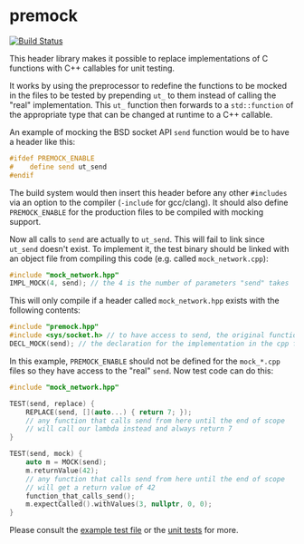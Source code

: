 premock
=======

[![Build Status](https://travis-ci.org/atilaneves/premock.png?branch=master)](https://travis-ci.org/atilaneves/premock)

This header library makes it possible to replace implementations of C
functions with C++ callables for unit testing.

It works by using the preprocessor to redefine the functions to be
mocked in the files to be tested by prepending `ut_` to them instead
of calling the "real" implementation. This `ut_` function then
forwards to a `std::function` of the appropriate type that can be
changed at runtime to a C++ callable.

An example of mocking the BSD socket API `send` function would be to
have a header like this:


```c
#ifdef PREMOCK_ENABLE
#    define send ut_send
#endif
```

The build system would then insert this header before any other
`#includes` via an option to the compiler (`-include` for gcc/clang).
It should also define `PREMOCK_ENABLE` for the production files to
be compiled with mocking support.

Now all calls to `send` are actually to `ut_send`. This will fail to
link since `ut_send` doesn't exist. To implement it, the test binary
should be linked with an object file from compiling this code
(e.g. called `mock_network.cpp`):

```c++
#include "mock_network.hpp"
IMPL_MOCK(4, send); // the 4 is the number of parameters "send" takes
```

This will only compile if a header called `mock_network.hpp` exists with the
following contents:

```c++
#include "premock.hpp"
#include <sys/socket.h> // to have access to send, the original function
DECL_MOCK(send); // the declaration for the implementation in the cpp file
```

In this example, `PREMOCK_ENABLE` should not be defined for the
`mock_*.cpp` files so they have access to the "real" `send`.  Now
test code can do this:

```c++
#include "mock_network.hpp"

TEST(send, replace) {
    REPLACE(send, [](auto...) { return 7; });
    // any function that calls send from here until the end of scope
    // will call our lambda instead and always return 7
}

TEST(send, mock) {
    auto m = MOCK(send);
    m.returnValue(42);
    // any function that calls send from here until the end of scope
    // will get a return value of 42
    function_that_calls_send();
    m.expectCalled().withValues(3, nullptr, 0, 0);
}
```

Please consult the [example test file](example/test/test.cpp) or
the [unit tests](tests) for more.
